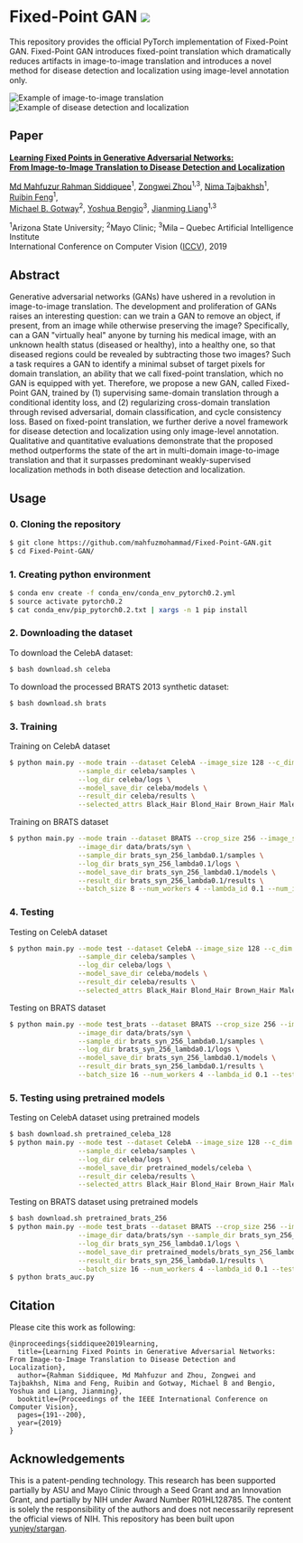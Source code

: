 # Fixed-Point GAN <img src="https://img.shields.io/badge/Patent-Pending-yellow"/>
This repository provides the official PyTorch implementation of Fixed-Point GAN. Fixed-Point GAN introduces fixed-point translation which dramatically reduces artifacts in image-to-image translation and introduces a novel method for disease detection and localization using image-level annotation only.

<img src="images/image-to-image_translation_example.png" alt="Example of image-to-image translation"/>
<img src="images/disease_detection_localization_example.png" alt="Example of disease detection and localization"/>

## Paper
[**Learning Fixed Points in Generative Adversarial Networks:<br/>From Image-to-Image Translation to Disease Detection and Localization**](https://arxiv.org/abs/1908.06965)

[Md Mahfuzur Rahman Siddiquee](https://github.com/mahfuzmohammad)<sup>1</sup>, [Zongwei Zhou](https://github.com/MrGiovanni)<sup>1,3</sup>, [Nima Tajbakhsh](https://www.linkedin.com/in/nima-tajbakhsh-b5454376/)<sup>1</sup>, [Ruibin Feng](https://chs.asu.edu/ruibin-feng)<sup>1</sup>,<br/>
[Michael B. Gotway](https://www.mayoclinic.org/biographies/gotway-michael-b-m-d/bio-20055566)<sup>2</sup>, [Yoshua Bengio](https://mila.quebec/en/yoshua-bengio/)<sup>3</sup>, [Jianming Liang](https://chs.asu.edu/jianming-liang)<sup>1,3</sup><br/>

<sup>1</sup>Arizona State University; <sup>2</sup>Mayo Clinic; <sup>3</sup>Mila – Quebec Artificial Intelligence Institute<br/>
International Conference on Computer Vision ([ICCV](http://iccv2019.thecvf.com)), 2019

## Abstract
Generative adversarial networks (GANs) have ushered in a revolution in image-to-image translation. The development and proliferation of GANs raises an interesting question: can we train a GAN to remove an object, if present, from an image while otherwise preserving the image? Specifically, can a GAN "virtually heal" anyone by turning his medical image, with an unknown health status (diseased or healthy), into a healthy one, so that diseased regions could be revealed by subtracting those two images? Such a task requires a GAN to identify a minimal subset of target pixels for domain translation, an ability that we call fixed-point translation, which no GAN is equipped with yet. Therefore, we propose a new GAN, called Fixed-Point GAN, trained by (1) supervising same-domain translation through a conditional identity loss, and (2) regularizing cross-domain translation through revised adversarial, domain classification, and cycle consistency loss. Based on fixed-point translation, we further derive a novel framework for disease detection and localization using only image-level annotation. Qualitative and quantitative evaluations demonstrate that the proposed method outperforms the state of the art in multi-domain image-to-image translation and that it surpasses predominant weakly-supervised localization methods in both disease detection and localization.

## Usage

### 0. Cloning the repository

```bash
$ git clone https://github.com/mahfuzmohammad/Fixed-Point-GAN.git
$ cd Fixed-Point-GAN/
```

### 1. Creating python environment

```bash
$ conda env create -f conda_env/conda_env_pytorch0.2.yml
$ source activate pytorch0.2
$ cat conda_env/pip_pytorch0.2.txt | xargs -n 1 pip install
```

### 2. Downloading the dataset

To download the CelebA dataset:

```bash
$ bash download.sh celeba
```

To download the processed BRATS 2013 synthetic dataset:

```bash
$ bash download.sh brats
```

### 3. Training

Training on CelebA dataset

```bash
$ python main.py --mode train --dataset CelebA --image_size 128 --c_dim 5 \
                 --sample_dir celeba/samples \
                 --log_dir celeba/logs \
                 --model_save_dir celeba/models \
                 --result_dir celeba/results \
                 --selected_attrs Black_Hair Blond_Hair Brown_Hair Male Young --lambda_id 10
```

Training on BRATS dataset

```bash
$ python main.py --mode train --dataset BRATS --crop_size 256 --image_size 256 --c_dim 1 \
                 --image_dir data/brats/syn \
                 --sample_dir brats_syn_256_lambda0.1/samples \
                 --log_dir brats_syn_256_lambda0.1/logs \
                 --model_save_dir brats_syn_256_lambda0.1/models \
                 --result_dir brats_syn_256_lambda0.1/results \
                 --batch_size 8 --num_workers 4 --lambda_id 0.1 --num_iters 10000
```

### 4. Testing

Testing on CelebA dataset

```bash
$ python main.py --mode test --dataset CelebA --image_size 128 --c_dim 5 \
                 --sample_dir celeba/samples \
                 --log_dir celeba/logs \
                 --model_save_dir celeba/models \
                 --result_dir celeba/results \
                 --selected_attrs Black_Hair Blond_Hair Brown_Hair Male Young --lambda_id 10
```

Testing on BRATS dataset

```bash
$ python main.py --mode test_brats --dataset BRATS --crop_size 256 --image_size 256 --c_dim 1 \
                 --image_dir data/brats/syn \
                 --sample_dir brats_syn_256_lambda0.1/samples \
                 --log_dir brats_syn_256_lambda0.1/logs \
                 --model_save_dir brats_syn_256_lambda0.1/models \
                 --result_dir brats_syn_256_lambda0.1/results \
                 --batch_size 16 --num_workers 4 --lambda_id 0.1 --test_iters 300000
```

### 5. Testing using pretrained models

Testing on CelebA dataset using pretrained models

```bash
$ bash download.sh pretrained_celeba_128
$ python main.py --mode test --dataset CelebA --image_size 128 --c_dim 5 \
                 --sample_dir celeba/samples \
                 --log_dir celeba/logs \
                 --model_save_dir pretrained_models/celeba \
                 --result_dir celeba/results \
                 --selected_attrs Black_Hair Blond_Hair Brown_Hair Male Young --lambda_id 10
```

Testing on BRATS dataset using pretrained models

```bash
$ bash download.sh pretrained_brats_256
$ python main.py --mode test_brats --dataset BRATS --crop_size 256 --image_size 256 --c_dim 1 \
                 --image_dir data/brats/syn --sample_dir brats_syn_256_lambda0.1/samples \
                 --log_dir brats_syn_256_lambda0.1/logs \
                 --model_save_dir pretrained_models/brats_syn_256_lambda0.1 \
                 --result_dir brats_syn_256_lambda0.1/results \
                 --batch_size 16 --num_workers 4 --lambda_id 0.1 --test_iters 300000
$ python brats_auc.py
```

## Citation

Please cite this work as following:

```
@inproceedings{siddiquee2019learning,
  title={Learning Fixed Points in Generative Adversarial Networks: From Image-to-Image Translation to Disease Detection and Localization},
  author={Rahman Siddiquee, Md Mahfuzur and Zhou, Zongwei and Tajbakhsh, Nima and Feng, Ruibin and Gotway, Michael B and Bengio, Yoshua and Liang, Jianming},
  booktitle={Proceedings of the IEEE International Conference on Computer Vision},
  pages={191--200},
  year={2019}
}
```

## Acknowledgements

This is a patent-pending technology. This research has been supported partially by ASU and Mayo Clinic through a Seed Grant and an Innovation Grant, and partially by NIH under Award Number R01HL128785. The content is solely the responsibility of the authors and does not necessarily represent the official views of NIH. This repository has been built upon [yunjey/stargan](https://github.com/yunjey/stargan).
